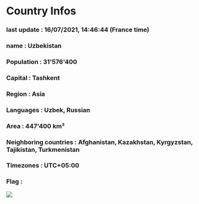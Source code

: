 # Country  Infos
### last update : 16/07/2021, 14:46:44 (France time)

### name : Uzbekistan
### Population : 31'576'400
### Capital : Tashkent
### Region : Asia
### Languages : Uzbek, Russian
### Area : 447'400 km²
### Neighboring countries : Afghanistan, Kazakhstan, Kyrgyzstan, Tajikistan, Turkmenistan
### Timezones : UTC+05:00

### Flag :
![](https://restcountries.eu/data/uzb.svg)